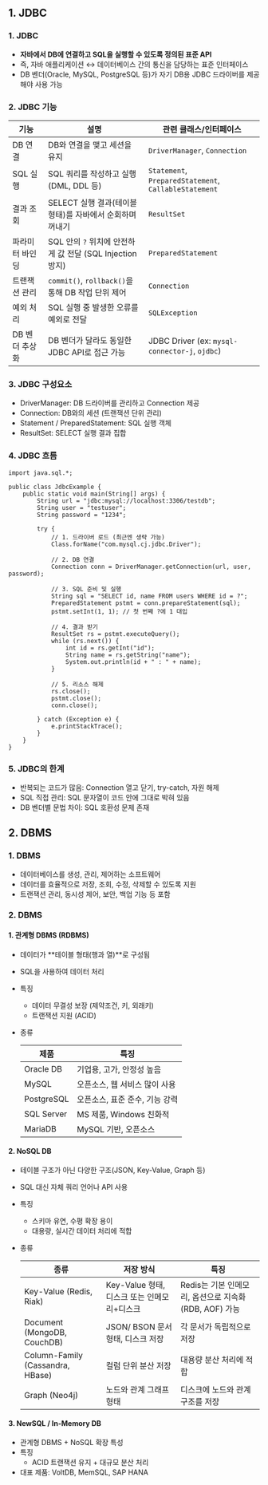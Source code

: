 ## 1. JDBC
### 1. JDBC
 - **자바에서 DB에 연결하고 SQL을 실행할 수 있도록 정의된 표준 API**
 - 즉, 자바 애플리케이션 ↔ 데이터베이스 간의 통신을 담당하는 표준 인터페이스
 - DB 벤더(Oracle, MySQL, PostgreSQL 등)가 자기 DB용 JDBC 드라이버를 제공해야 사용 가능

### 2. JDBC 기능
| 기능        | 설명                                          | 관련 클래스/인터페이스                                          |
|-----------| ------------------------------------------- | ----------------------------------------------------- |
| DB 연결     | DB와 연결을 맺고 세션을 유지                           | `DriverManager`, `Connection`                         |
| SQL 실행    | SQL 쿼리를 작성하고 실행 (DML, DDL 등)                | `Statement`, `PreparedStatement`, `CallableStatement` |
| 결과 조회     | SELECT 실행 결과(테이블 형태)를 자바에서 순회하며 꺼내기         | `ResultSet`                                           |
| 파라미터 바인딩  | SQL 안의 `?` 위치에 안전하게 값 전달 (SQL Injection 방지) | `PreparedStatement`                                   |
| 트랜잭션 관리   | `commit()`, `rollback()`을 통해 DB 작업 단위 제어    | `Connection`                                          |
| 예외 처리     | SQL 실행 중 발생한 오류를 예외로 전달                     | `SQLException`                                        |
| DB 벤더 추상화 | DB 벤더가 달라도 동일한 JDBC API로 접근 가능              | JDBC Driver (ex: `mysql-connector-j`, `ojdbc`)        |

### 3. JDBC 구성요소
 - DriverManager: DB 드라이버를 관리하고 Connection 제공
 - Connection: DB와의 세션 (트랜잭션 단위 관리)
 - Statement / PreparedStatement: SQL 실행 객체
 - ResultSet: SELECT 실행 결과 집합

### 4. JDBC 흐름
```
import java.sql.*;

public class JdbcExample {
    public static void main(String[] args) {
        String url = "jdbc:mysql://localhost:3306/testdb";
        String user = "testuser";
        String password = "1234";

        try {
            // 1. 드라이버 로드 (최근엔 생략 가능)
            Class.forName("com.mysql.cj.jdbc.Driver");

            // 2. DB 연결
            Connection conn = DriverManager.getConnection(url, user, password);

            // 3. SQL 준비 및 실행
            String sql = "SELECT id, name FROM users WHERE id = ?";
            PreparedStatement pstmt = conn.prepareStatement(sql);
            pstmt.setInt(1, 1); // 첫 번째 ?에 1 대입

            // 4. 결과 받기
            ResultSet rs = pstmt.executeQuery();
            while (rs.next()) {
                int id = rs.getInt("id");
                String name = rs.getString("name");
                System.out.println(id + " : " + name);
            }

            // 5. 리소스 해제
            rs.close();
            pstmt.close();
            conn.close();

        } catch (Exception e) {
            e.printStackTrace();
        }
    }
}
```

### 5. JDBC의 한계
- 반복되는 코드가 많음: Connection 열고 닫기, try-catch, 자원 해제
- SQL 직접 관리: SQL 문자열이 코드 안에 그대로 박혀 있음
- DB 벤더별 문법 차이: SQL 호환성 문제 존재

## 2. DBMS
### 1. DBMS
 - 데이터베이스를 생성, 관리, 제어하는 소프트웨어
 - 데이터를 효율적으로 저장, 조회, 수정, 삭제할 수 있도록 지원
 - 트랜잭션 관리, 동시성 제어, 보안, 백업 기능 등 포함

### 2. DBMS
#### 1. 관계형 DBMS (RDBMS)
 - 데이터가 **테이블 형태(행과 열)**로 구성됨
 - SQL을 사용하여 데이터 처리
 - 특징
   - 데이터 무결성 보장 (제약조건, 키, 외래키)
   - 트랜잭션 지원 (ACID)
 - 종류

   | 제품 | 특징 |
   |------|------|
   | Oracle DB | 기업용, 고가, 안정성 높음 |
   | MySQL | 오픈소스, 웹 서비스 많이 사용 |
   | PostgreSQL | 오픈소스, 표준 준수, 기능 강력 |
   | SQL Server | MS 제품, Windows 친화적 |
   | MariaDB | MySQL 기반, 오픈소스 |

#### 2. NoSQL DB
 - 테이블 구조가 아닌 다양한 구조(JSON, Key-Value, Graph 등)
 - SQL 대신 자체 쿼리 언어나 API 사용
 - 특징
    - 스키마 유연, 수평 확장 용이
    - 대용량, 실시간 데이터 처리에 적합
 - 종류

   | 종류                               | 저장 방식                         | 특징                                    |
   | -------------------------------- | ----------------------------- | ------------------------------------- |
   | Key-Value (Redis, Riak)          | Key-Value 형태, 디스크 또는 인메모리+디스크 | Redis는 기본 인메모리, 옵션으로 지속화(RDB, AOF) 가능 |
   | Document (MongoDB, CouchDB)      | JSON/ BSON 문서 형태, 디스크 저장      | 각 문서가 독립적으로 저장                        |
   | Column-Family (Cassandra, HBase) | 컬럼 단위 분산 저장                   | 대용량 분산 처리에 적합                         |
   | Graph (Neo4j)                    | 노드와 관계 그래프 형태                 | 디스크에 노드와 관계 구조를 저장                    |

#### 3. NewSQL / In-Memory DB
 - 관계형 DBMS + NoSQL 확장 특성
 - 특징
   - ACID 트랜잭션 유지 + 대규모 분산 처리
 - 대표 제품: VoltDB, MemSQL, SAP HANA